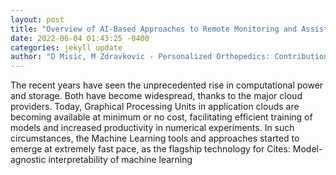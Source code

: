 ```yaml
--- 
layout: post 
title: "Overview of AI-Based Approaches to Remote Monitoring and Assistance in Orthopedic Rehabilitation" 
date: 2022-06-04 01:43:25 -0400 
categories: jekyll update 
author: "D Misic, M Zdravkovic - Personalized Orthopedics: Contributions and , 2022" 
--- 
```

The recent years have seen the unprecedented rise in computational power and storage. Both have become widespread, thanks to the major cloud providers. Today, Graphical Processing Units in application clouds are becoming available at minimum or no cost, facilitating efficient training of models and increased productivity in numerical experiments. In such circumstances, the Machine Learning tools and approaches started to emerge at extremely fast pace, as the flagship technology for Cites: Model-agnostic interpretability of machine learning